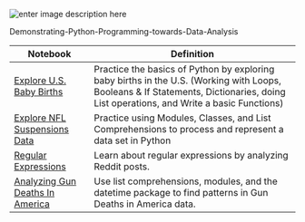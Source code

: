 ![enter image description here](https://www.python.org/static/community_logos/python-logo-master-v3-TM-flattened.png)

Demonstrating-Python-Programming-towards-Data-Analysis



| Notebook                                                                                                                                                 | Definition                                                                                                                                                                          |
|----------------------------------------------------------------------------------------------------------------------------------------------------------|-------------------------------------------------------------------------------------------------------------------------------------------------------------------------------------|
| [Explore U.S. Baby Births](http://nbviewer.jupyter.org/github/FauziMaulana/LearnPython/blob/master/Explore%20U.S.%20Baby%20Births.ipynb)                 | Practice the basics of Python by exploring baby births in the U.S. (Working with Loops, Booleans & If Statements, Dictionaries, doing List operations, and Write a basic Functions) |
| [Explore NFL Suspensions Data](http://nbviewer.jupyter.org/github/FauziMaulana/LearnPython/blob/master/Explore%20NFL%20Suspension%20Data.ipynb)          | Practice using Modules, Classes, and List Comprehensions to process and represent a data set in Python                                                                              |
| [Regular Expressions](http://nbviewer.jupyter.org/github/FauziMaulana/LearnPython/blob/master/Regular%20Expressions.ipynb)                               | Learn about regular expressions by analyzing Reddit posts.                                                                                                                          |
| [Analyzing Gun Deaths In America](http://nbviewer.jupyter.org/github/FauziMaulana/LearnPython/blob/master/Analyzing%20Gun%20Deaths%20in%20America.ipynb) | Use list comprehensions, modules, and the datetime package to find patterns in Gun Deaths in America data.                                                                          |

